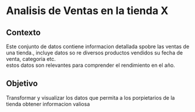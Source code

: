 # Analisis de Ventas en la tienda X

## Contexto
Este conjunto de datos contiene informacion detallada spobre las ventas de una tienda., incluye datos so re diversos productos vendidos su fecha de venta, categoria etc.  
estos datos son relevantes para comprender el rendimiento en el año.

## Objetivo 
Transformar y visualizar los datos que permita a los porpietarios de la tienda obtener informacion valiosa 
